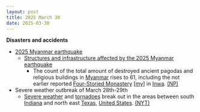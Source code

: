 ```yaml
---
layout: post
title: 2025 March 30
date: 2025-03-30
---
```



**Disasters and accidents**

* [2025 Myanmar earthquake](https://en.wikipedia.org/wiki/2025_Myanmar_earthquake "2025 Myanmar earthquake")
  + [Structures and infrastructure affected by the 2025 Myanmar earthquake](https://en.wikipedia.org/wiki/List_of_populated_places_affected_by_the_2025_Myanmar_earthquake#Structures_and_infrastructure "List of populated places affected by the 2025 Myanmar earthquake")
    - The count of the total amount of destroyed ancient pagodas and religious buildings in [Myanmar](https://en.wikipedia.org/wiki/Myanmar "Myanmar") rises to 61, including the not earlier reported [Four-Storied Monastery](/w/index.php?title=Four-Storied_Monastery&action=edit&redlink=1 "Four-Storied Monastery (page does not exist)") [[my](https://my.wikipedia.org/wiki/%E1%80%9C%E1%80%B1%E1%80%B8%E1%80%91%E1%80%95%E1%80%BA%E1%80%80%E1%80%BB%E1%80%B1%E1%80%AC%E1%80%84%E1%80%BA%E1%80%B8%E1%80%90%E1%80%B1%E1%80%AC%E1%80%BA "my:လေးထပ်ကျောင်းတော်")] in [Inwa](https://en.wikipedia.org/wiki/Inwa "Inwa"). [(NP)](https://npnewsmm.com/news/67e8f0ca7bc0d4471b7630bd)
* Severe weather outbreak of March 28th-29th
  + [Severe weather](https://en.wikipedia.org/wiki/Severe_weather "Severe weather") and [tornadoes](https://en.wikipedia.org/wiki/Tornadoes "Tornadoes") break out in the areas between south [Indiana](https://en.wikipedia.org/wiki/Indiana "Indiana") and north east [Texas](https://en.wikipedia.org/wiki/Texas "Texas"), [United States](https://en.wikipedia.org/wiki/United_States "United States"). [(NYT)](https://www.nytimes.com/2025/03/30/weather/tornado-storms-missouri-illinois.html)
